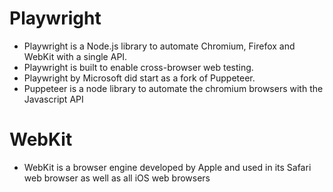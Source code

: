 # Playwright

- Playwright is a Node.js library to automate Chromium, Firefox and WebKit with a single API.
- Playwright is built to enable cross-browser web testing.
- Playwright by Microsoft did start as a fork of Puppeteer.
- Puppeteer is a node library to automate the chromium browsers with the Javascript API

# WebKit 
- WebKit is a browser engine developed by Apple and used in its Safari web browser as well as all iOS web browsers


